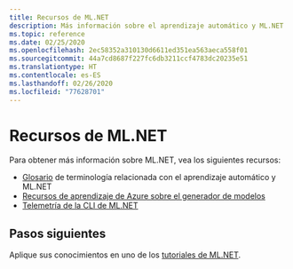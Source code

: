 ```yaml
---
title: Recursos de ML.NET
description: Más información sobre el aprendizaje automático y ML.NET
ms.topic: reference
ms.date: 02/25/2020
ms.openlocfilehash: 2ec58352a310130d6611ed351ea563aeca558f01
ms.sourcegitcommit: 44a7cd8687f227fc6db3211ccf4783dc20235e51
ms.translationtype: HT
ms.contentlocale: es-ES
ms.lasthandoff: 02/26/2020
ms.locfileid: "77628701"
---
```

# <a name="mlnet-resources"></a>Recursos de ML.NET

Para obtener más información sobre ML.NET, vea los siguientes recursos:

- [Glosario](glossary.md) de terminología relacionada con el aprendizaje automático y ML.NET
- [Recursos de aprendizaje de Azure sobre el generador de modelos](azure-training-concepts-model-builder.md)
- [Telemetría de la CLI de ML.NET](ml-net-cli-telemetry.md)

## <a name="next-steps"></a>Pasos siguientes

Aplique sus conocimientos en uno de los [tutoriales de ML.NET](../tutorials/index.md).

